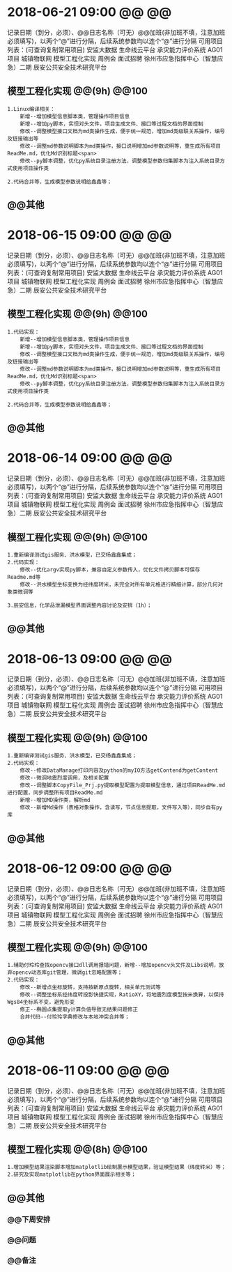 ﻿# 2018-06-21 09:00  @@  @@

记录日期（到分，必须）、@@日志名称（可无）@@加班(非加班不填，注意加班必须填写)，以两个“@”进行分隔，后续系统参数均以连个“@”进行分隔 
可用项目列表：(可查询复制常用项目)
	安监大数据
	生命线云平台
	承灾能力评价系统
	AG01项目
	城镇物联网
	模型工程化实现
	周例会
	面试招聘
	徐州市应急指挥中心（智慧应急）二期
	辰安公共安全技术研究平台
 	
## 模型工程化实现 @@(9h)  @@100	
	1.Linux编译相关：
		新增--增加模型信息脚本类，管理操作项目信息
		新增--增加py脚本，实现对头文件，项目生成文件、接口等过程文档的界面控制
		修改--调整模型接口文档为md类操作生成，便于统一规范，增加md类级联关系操作，编号及链接输出等
		修改--调整md参数说明脚本为md类操作，接口说明增加md参数说明等，重生成所有项目ReadMe.md，优化Md识别标题<span>
		修改--py脚本调整，优化py系统目录注册方法，调整模型参数归集脚本为注入系统目录方式使用项目操作类
	
	2.代码合并等，生成模型参数说明给鑫鑫等；	
	
## @@其他


# 2018-06-15 09:00  @@  @@

记录日期（到分，必须）、@@日志名称（可无）@@加班(非加班不填，注意加班必须填写)，以两个“@”进行分隔，后续系统参数均以连个“@”进行分隔 
可用项目列表：(可查询复制常用项目)
	安监大数据
	生命线云平台
	承灾能力评价系统
	AG01项目
	城镇物联网
	模型工程化实现
	周例会
	面试招聘
	徐州市应急指挥中心（智慧应急）二期
	辰安公共安全技术研究平台
 	
## 模型工程化实现 @@(9h)  @@100	
	1.代码实现：
		新增--增加模型信息脚本类，管理操作项目信息
		新增--增加py脚本，实现对头文件，项目生成文件、接口等过程文档的界面控制
		修改--调整模型接口文档为md类操作生成，便于统一规范，增加md类级联关系操作，编号及链接输出等
		修改--调整md参数说明脚本为md类操作，接口说明增加md参数说明等，重生成所有项目ReadMe.md，优化Md识别标题<span>
		修改--py脚本调整，优化py系统目录注册方法，调整模型参数归集脚本为注入系统目录方式使用项目操作类
	
	2.代码合并等，生成模型参数说明给鑫鑫等；	
	
## @@其他


# 2018-06-14 09:00  @@  @@

记录日期（到分，必须）、@@日志名称（可无）@@加班(非加班不填，注意加班必须填写)，以两个“@”进行分隔，后续系统参数均以连个“@”进行分隔 
可用项目列表：(可查询复制常用项目)
	安监大数据
	生命线云平台
	承灾能力评价系统
	AG01项目
	城镇物联网
	模型工程化实现
	周例会
	面试招聘
	徐州市应急指挥中心（智慧应急）二期
	辰安公共安全技术研究平台
 	
## 模型工程化实现 @@(9h)  @@100
	1.重新编译测试gis服务、洪水模型，已交杨鑫鑫集成；
	2.代码实现：
		修改--优化argv实现py脚本，兼容自定义参数传入，优化文件拷贝脚本可保存Readme.md等
		修改--洪水模型坐标变换为经纬度转米，未完全对所有单元格进行精细计算，部分几何对象类微调等
	
	3.辰安信息，化学品泄漏模型界面调整内容讨论及安排（1h）；
	
## @@其他


# 2018-06-13 09:00  @@  @@

记录日期（到分，必须）、@@日志名称（可无）@@加班(非加班不填，注意加班必须填写)，以两个“@”进行分隔，后续系统参数均以连个“@”进行分隔 
可用项目列表：(可查询复制常用项目)
	安监大数据
	生命线云平台
	承灾能力评价系统
	AG01项目
	城镇物联网
	模型工程化实现
	周例会
	面试招聘
	徐州市应急指挥中心（智慧应急）二期
	辰安公共安全技术研究平台
 	
## 模型工程化实现 @@(9h)  @@100
	1.重新编译测试gis服务、洪水模型，已交杨鑫鑫集成；
	2.代码实现：
		修改--修改DataManage打印内容及python的myIO方法getContend为getContent
		修改--微调地震烈度调用，及相关配置
		修改--调整脚本CopyFile_Prj.py提取模型配置为提取模型信息，通过项目ReadMe.md进行配置，同步调整所有项目ReadMe.md
		新增--增加MD操作类，解析md
		修改--新增Md操作（表格对象操作，含读写，节点信息提取，文件写入等），同步自有py库
	
## @@其他


# 2018-06-12 09:00  @@  @@

记录日期（到分，必须）、@@日志名称（可无）@@加班(非加班不填，注意加班必须填写)，以两个“@”进行分隔，后续系统参数均以连个“@”进行分隔 
可用项目列表：(可查询复制常用项目)
	安监大数据
	生命线云平台
	承灾能力评价系统
	AG01项目
	城镇物联网
	模型工程化实现
	周例会
	面试招聘
	徐州市应急指挥中心（智慧应急）二期
	辰安公共安全技术研究平台
 	
## 模型工程化实现 @@(9h)  @@100
	1.辅助付玲玲查找opencv接口dll调用报错问题，新增--增加opencv头文件及Libs说明，放弃opencv动态库git管理，微调git忽略配置等；
	2.代码实现：
		修改--新增点坐标旋转，支持按新原点旋转，相关单元测试等
		修改--调整坐标系经纬度转投影快捷实现，RatioXY，将地震烈度模型按米换算，以保持Wgs84坐标系不变，避免形变
		修正--椭圆点集提取y计算负值导致无结果问题修正
		合并代码--付玲玲字典修改与本地冲突合并等；
	
## @@其他


# 2018-06-11 09:00  @@  @@

记录日期（到分，必须）、@@日志名称（可无）@@加班(非加班不填，注意加班必须填写)，以两个“@”进行分隔，后续系统参数均以连个“@”进行分隔 
可用项目列表：(可查询复制常用项目)
	安监大数据
	生命线云平台
	承灾能力评价系统
	AG01项目
	城镇物联网
	模型工程化实现
	周例会
	面试招聘
	徐州市应急指挥中心（智慧应急）二期
	辰安公共安全技术研究平台
 	
## 模型工程化实现 @@(8h)  @@100
	1.增加模型结果渲染脚本增加matplotlib绘制展示模型结果，验证模型结果（纬度转米）等；
	2.研究及实现matplotlib在python界面展示相关等；
	
## @@其他


### @@下周安排
	

### @@问题

    
   
### @@备注

	